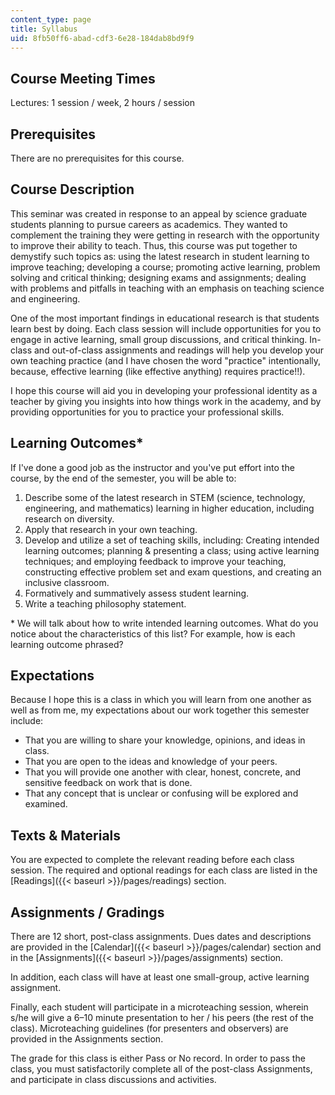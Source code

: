 ```yaml
---
content_type: page
title: Syllabus
uid: 8fb50ff6-abad-cdf3-6e28-184dab8bd9f9
---
```


Course Meeting Times
--------------------

Lectures: 1 session / week, 2 hours / session

Prerequisites
-------------

There are no prerequisites for this course.

Course Description
------------------

This seminar was created in response to an appeal by science graduate students planning to pursue careers as academics. They wanted to complement the training they were getting in research with the opportunity to improve their ability to teach. Thus, this course was put together to demystify such topics as: using the latest research in student learning to improve teaching; developing a course; promoting active learning, problem solving and critical thinking; designing exams and assignments; dealing with problems and pitfalls in teaching with an emphasis on teaching science and engineering.

One of the most important findings in educational research is that students learn best by doing. Each class session will include opportunities for you to engage in active learning, small group discussions, and critical thinking. In-class and out-of-class assignments and readings will help you develop your own teaching practice (and I have chosen the word "practice" intentionally, because, effective learning (like effective anything) requires practice!!).

I hope this course will aid you in developing your professional identity as a teacher by giving you insights into how things work in the academy, and by providing opportunities for you to practice your professional skills.

Learning Outcomes\*
-------------------

If I've done a good job as the instructor and you've put effort into the course, by the end of the semester, you will be able to:

1.  Describe some of the latest research in STEM (science, technology, engineering, and mathematics) learning in higher education, including research on diversity.
2.  Apply that research in your own teaching.
3.  Develop and utilize a set of teaching skills, including: Creating intended learning outcomes; planning & presenting a class; using active learning techniques; and employing feedback to improve your teaching, constructing effective problem set and exam questions, and creating an inclusive classroom.
4.  Formatively and summatively assess student learning.
5.  Write a teaching philosophy statement.

\* We will talk about how to write intended learning outcomes. What do you notice about the characteristics of this list? For example, how is each learning outcome phrased?

Expectations
------------

Because I hope this is a class in which you will learn from one another as well as from me, my expectations about our work together this semester include:

*   That you are willing to share your knowledge, opinions, and ideas in class.
*   That you are open to the ideas and knowledge of your peers.
*   That you will provide one another with clear, honest, concrete, and sensitive feedback on work that is done.
*   That any concept that is unclear or confusing will be explored and examined.

Texts & Materials
-----------------

You are expected to complete the relevant reading before each class session. The required and optional readings for each class are listed in the [Readings]({{< baseurl >}}/pages/readings) section.

Assignments / Gradings
----------------------

There are 12 short, post-class assignments. Dues dates and descriptions are provided in the [Calendar]({{< baseurl >}}/pages/calendar) section and in the [Assignments]({{< baseurl >}}/pages/assignments) section.

In addition, each class will have at least one small-group, active learning assignment.

Finally, each student will participate in a microteaching session, wherein s/he will give a 6–10 minute presentation to her / his peers (the rest of the class). Microteaching guidelines (for presenters and observers) are provided in the Assignments section.

The grade for this class is either Pass or No record. In order to pass the class, you must satisfactorily complete all of the post-class Assignments, and participate in class discussions and activities.